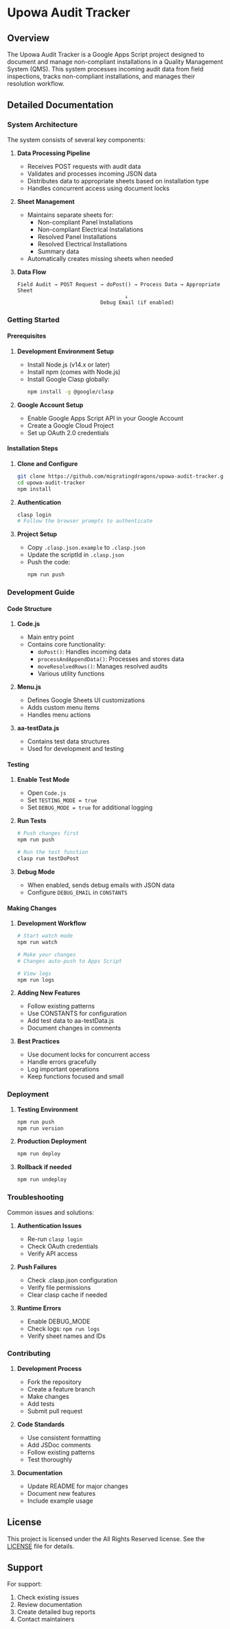 # Upowa Audit Tracker

## Overview

The Upowa Audit Tracker is a Google Apps Script project designed to document and manage non-compliant installations in a Quality Management System (QMS). This system processes incoming audit data from field inspections, tracks non-compliant installations, and manages their resolution workflow.

## Detailed Documentation

### System Architecture

The system consists of several key components:

1. **Data Processing Pipeline**
   - Receives POST requests with audit data
   - Validates and processes incoming JSON data
   - Distributes data to appropriate sheets based on installation type
   - Handles concurrent access using document locks

2. **Sheet Management**
   - Maintains separate sheets for:
     - Non-compliant Panel Installations
     - Non-compliant Electrical Installations
     - Resolved Panel Installations
     - Resolved Electrical Installations
     - Summary data
   - Automatically creates missing sheets when needed

3. **Data Flow**
   ```
   Field Audit → POST Request → doPost() → Process Data → Appropriate Sheet
                                      ↓
                              Debug Email (if enabled)
   ```

### Getting Started

#### Prerequisites

1. **Development Environment Setup**
   - Install Node.js (v14.x or later)
   - Install npm (comes with Node.js)
   - Install Google Clasp globally:
     ```bash
     npm install -g @google/clasp
     ```

2. **Google Account Setup**
   - Enable Google Apps Script API in your Google Account
   - Create a Google Cloud Project
   - Set up OAuth 2.0 credentials

#### Installation Steps

1. **Clone and Configure**
   ```bash
   git clone https://github.com/migratingdragons/upowa-audit-tracker.git
   cd upowa-audit-tracker
   npm install
   ```

2. **Authentication**
   ```bash
   clasp login
   # Follow the browser prompts to authenticate
   ```

3. **Project Setup**
   - Copy `.clasp.json.example` to `.clasp.json`
   - Update the scriptId in `.clasp.json`
   - Push the code:
     ```bash
     npm run push
     ```

### Development Guide

#### Code Structure

1. **Code.js**
   - Main entry point
   - Contains core functionality:
     - `doPost()`: Handles incoming data
     - `processAndAppendData()`: Processes and stores data
     - `moveResolvedRows()`: Manages resolved audits
     - Various utility functions

2. **Menu.js**
   - Defines Google Sheets UI customizations
   - Adds custom menu items
   - Handles menu actions

3. **aa-testData.js**
   - Contains test data structures
   - Used for development and testing

#### Testing

1. **Enable Test Mode**
   - Open `Code.js`
   - Set `TESTING_MODE = true`
   - Set `DEBUG_MODE = true` for additional logging

2. **Run Tests**
   ```bash
   # Push changes first
   npm run push
   
   # Run the test function
   clasp run testDoPost
   ```

3. **Debug Mode**
   - When enabled, sends debug emails with JSON data
   - Configure `DEBUG_EMAIL` in `CONSTANTS`

#### Making Changes

1. **Development Workflow**
   ```bash
   # Start watch mode
   npm run watch
   
   # Make your changes
   # Changes auto-push to Apps Script
   
   # View logs
   npm run logs
   ```

2. **Adding New Features**
   - Follow existing patterns
   - Use CONSTANTS for configuration
   - Add test data to aa-testData.js
   - Document changes in comments

3. **Best Practices**
   - Use document locks for concurrent access
   - Handle errors gracefully
   - Log important operations
   - Keep functions focused and small

### Deployment

1. **Testing Environment**
   ```bash
   npm run push
   npm run version
   ```

2. **Production Deployment**
   ```bash
   npm run deploy
   ```

3. **Rollback if needed**
   ```bash
   npm run undeploy
   ```

### Troubleshooting

Common issues and solutions:

1. **Authentication Issues**
   - Re-run `clasp login`
   - Check OAuth credentials
   - Verify API access

2. **Push Failures**
   - Check .clasp.json configuration
   - Verify file permissions
   - Clear clasp cache if needed

3. **Runtime Errors**
   - Enable DEBUG_MODE
   - Check logs: `npm run logs`
   - Verify sheet names and IDs

### Contributing

1. **Development Process**
   - Fork the repository
   - Create a feature branch
   - Make changes
   - Add tests
   - Submit pull request

2. **Code Standards**
   - Use consistent formatting
   - Add JSDoc comments
   - Follow existing patterns
   - Test thoroughly

3. **Documentation**
   - Update README for major changes
   - Document new features
   - Include example usage

## License

This project is licensed under the All Rights Reserved license. See the [LICENSE](LICENSE) file for details.

## Support

For support:
1. Check existing issues
2. Review documentation
3. Create detailed bug reports
4. Contact maintainers
